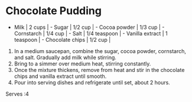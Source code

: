 # Chocolate Pudding

- Milk | 2 cups | - Sugar | 1/2 cup | - Cocoa powder | 1/3 cup | - Cornstarch | 1/4 cup | - Salt | 1/4 teaspoon | - Vanilla extract | 1 teaspoon | - Chocolate chips | 1/2 cup | 


1. In a medium saucepan, combine the sugar, cocoa powder, cornstarch, and salt. Gradually add milk while stirring.
2. Bring to a simmer over medium heat, stirring constantly.
3. Once the mixture thickens, remove from heat and stir in the chocolate chips and vanilla extract until smooth.
4. Pour into serving dishes and refrigerate until set, about 2 hours.


 Serves :4